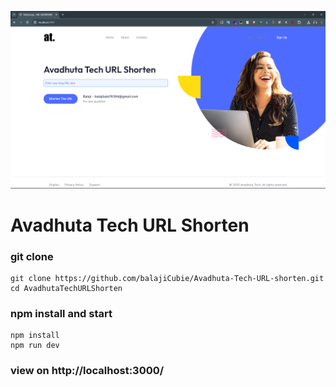 
![demo](demo.png)
# Avadhuta Tech URL Shorten
### git clone 
```
git clone https://github.com/balajiCubie/Avadhuta-Tech-URL-shorten.git
cd AvadhutaTechURLShorten
```
<!-- cd AvadhutaTechURLShorten -->



### npm install and start
```
npm install
npm run dev
```

### view on  http://localhost:3000/
    
